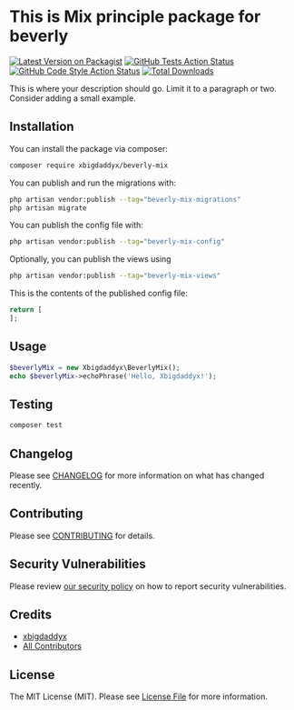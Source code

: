 # This is Mix principle package for beverly

[![Latest Version on Packagist](https://img.shields.io/packagist/v/xbigdaddyx/beverly-mix.svg?style=flat-square)](https://packagist.org/packages/xbigdaddyx/beverly-mix)
[![GitHub Tests Action Status](https://img.shields.io/github/actions/workflow/status/xbigdaddyx/beverly-mix/run-tests.yml?branch=main&label=tests&style=flat-square)](https://github.com/xbigdaddyx/beverly-mix/actions?query=workflow%3Arun-tests+branch%3Amain)
[![GitHub Code Style Action Status](https://img.shields.io/github/actions/workflow/status/xbigdaddyx/beverly-mix/fix-php-code-styling.yml?branch=main&label=code%20style&style=flat-square)](https://github.com/xbigdaddyx/beverly-mix/actions?query=workflow%3A"Fix+PHP+code+styling"+branch%3Amain)
[![Total Downloads](https://img.shields.io/packagist/dt/xbigdaddyx/beverly-mix.svg?style=flat-square)](https://packagist.org/packages/xbigdaddyx/beverly-mix)



This is where your description should go. Limit it to a paragraph or two. Consider adding a small example.

## Installation

You can install the package via composer:

```bash
composer require xbigdaddyx/beverly-mix
```

You can publish and run the migrations with:

```bash
php artisan vendor:publish --tag="beverly-mix-migrations"
php artisan migrate
```

You can publish the config file with:

```bash
php artisan vendor:publish --tag="beverly-mix-config"
```

Optionally, you can publish the views using

```bash
php artisan vendor:publish --tag="beverly-mix-views"
```

This is the contents of the published config file:

```php
return [
];
```

## Usage

```php
$beverlyMix = new Xbigdaddyx\BeverlyMix();
echo $beverlyMix->echoPhrase('Hello, Xbigdaddyx!');
```

## Testing

```bash
composer test
```

## Changelog

Please see [CHANGELOG](CHANGELOG.md) for more information on what has changed recently.

## Contributing

Please see [CONTRIBUTING](.github/CONTRIBUTING.md) for details.

## Security Vulnerabilities

Please review [our security policy](../../security/policy) on how to report security vulnerabilities.

## Credits

- [xbigdaddyx](https://github.com/xbigdaddyx)
- [All Contributors](../../contributors)

## License

The MIT License (MIT). Please see [License File](LICENSE.md) for more information.
